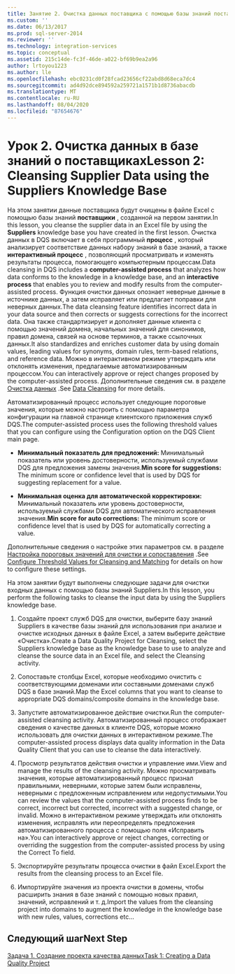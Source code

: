 ```yaml
---
title: Занятие 2. Очистка данных поставщика с помощью базы знаний поставщиков | Документация Майкрософт
ms.custom: ''
ms.date: 06/13/2017
ms.prod: sql-server-2014
ms.reviewer: ''
ms.technology: integration-services
ms.topic: conceptual
ms.assetid: 215c14de-fc3f-46de-a022-bf69b9ea2a96
author: lrtoyou1223
ms.author: lle
ms.openlocfilehash: ebc0231cd0f28fcad23656cf22abd8d68eca7dc4
ms.sourcegitcommit: ad4d92dce894592a259721a1571b1d8736abacdb
ms.translationtype: MT
ms.contentlocale: ru-RU
ms.lasthandoff: 08/04/2020
ms.locfileid: "87654676"
---
```

# <a name="lesson-2-cleansing-supplier-data-using-the-suppliers-knowledge-base"></a><span data-ttu-id="fcd1b-102">Урок 2. Очистка данных в базе знаний о поставщиках</span><span class="sxs-lookup"><span data-stu-id="fcd1b-102">Lesson 2: Cleansing Supplier Data using the Suppliers Knowledge Base</span></span>
  <span data-ttu-id="fcd1b-103">На этом занятии данные поставщика будут очищены в файле Excel с помощью базы знаний **поставщики** , созданной на первом занятии.</span><span class="sxs-lookup"><span data-stu-id="fcd1b-103">In this lesson, you cleanse the supplier data in an Excel file by using the **Suppliers** knowledge base you have created in the first lesson.</span></span> <span data-ttu-id="fcd1b-104">Очистка данных в DQS включает в себя программный **процесс** , который анализирует соответствие данных набору знаний в базе знаний, а также **интерактивный процесс** , позволяющий просматривать и изменять результаты процесса, помогающего компьютерным процессам.</span><span class="sxs-lookup"><span data-stu-id="fcd1b-104">Data cleansing in DQS includes a **computer-assisted process** that analyzes how data conforms to the knowledge in a knowledge base, and an **interactive process** that enables you to review and modify results from the computer-assisted process.</span></span> <span data-ttu-id="fcd1b-105">Функция очистки данных опознает неверные данные в источнике данных, а затем исправляет или предлагает поправки для неверных данных.</span><span class="sxs-lookup"><span data-stu-id="fcd1b-105">The data cleansing feature identifies incorrect data in your data source and then corrects or suggests corrections for the incorrect data.</span></span> <span data-ttu-id="fcd1b-106">Она также стандартизирует и дополняет данные клиента с помощью значений домена, начальных значений для синонимов, правил домена, связей на основе терминов, а также ссылочных данных.</span><span class="sxs-lookup"><span data-stu-id="fcd1b-106">It also standardizes and enriches customer data by using domain values, leading values for synonyms, domain rules, term-based relations, and reference data.</span></span> <span data-ttu-id="fcd1b-107">Можно в интерактивном режиме утверждать или отклонять изменения, предлагаемые автоматизированным процессом.</span><span class="sxs-lookup"><span data-stu-id="fcd1b-107">You can interactively approve or reject changes proposed by the computer-assisted process.</span></span> <span data-ttu-id="fcd1b-108">Дополнительные сведения см. в разделе [Очистка данных](https://msdn.microsoft.com/library/gg524800.aspx) .</span><span class="sxs-lookup"><span data-stu-id="fcd1b-108">See [Data Cleansing](https://msdn.microsoft.com/library/gg524800.aspx) for more details.</span></span>  
  
 <span data-ttu-id="fcd1b-109">Автоматизированный процесс использует следующие пороговые значения, которые можно настроить с помощью параметра конфигурации на главной странице клиентского приложения служб DQS.</span><span class="sxs-lookup"><span data-stu-id="fcd1b-109">The computer-assisted process uses the following threshold values that you can configure using the Configuration option on the DQS Client main page.</span></span>  
  
-   <span data-ttu-id="fcd1b-110">**Минимальный показатель для предложений:** Минимальный показатель или уровень достоверности, используемый службами DQS для предложения замены значения.</span><span class="sxs-lookup"><span data-stu-id="fcd1b-110">**Min score for suggestions:** The minimum score or confidence level that is used by DQS for suggesting replacement for a value.</span></span>  
  
-   <span data-ttu-id="fcd1b-111">**Минимальная оценка для автоматической корректировки:** Минимальный показатель или уровень достоверности, используемый службами DQS для автоматического исправления значения.</span><span class="sxs-lookup"><span data-stu-id="fcd1b-111">**Min score for auto corrections:** The minimum score or confidence level that is used by DQS for automatically correcting a value.</span></span>  
  
 <span data-ttu-id="fcd1b-112">Дополнительные сведения о настройке этих параметров см. в разделе [Настройка пороговых значений для очистки и сопоставления](https://msdn.microsoft.com/library/hh510415.aspx) .</span><span class="sxs-lookup"><span data-stu-id="fcd1b-112">See [Configure Threshold Values for Cleansing and Matching](https://msdn.microsoft.com/library/hh510415.aspx) for details on how to configure these settings.</span></span>  
  
 <span data-ttu-id="fcd1b-113">На этом занятии будут выполнены следующие задачи для очистки входных данных с помощью базы знаний Suppliers.</span><span class="sxs-lookup"><span data-stu-id="fcd1b-113">In this lesson, you perform the following tasks to cleanse the input data by using the Suppliers knowledge base.</span></span>  
  
1.  <span data-ttu-id="fcd1b-114">Создайте проект служб DQS для очистки, выберите базу знаний Suppliers в качестве базы знаний для использования при анализе и очистке исходных данных в файле Excel, а затем выберите действие «Очистка».</span><span class="sxs-lookup"><span data-stu-id="fcd1b-114">Create a Data Quality Project for Cleansing, select the Suppliers knowledge base as the knowledge base to use to analyze and cleanse the source data in an Excel file, and select the Cleansing activity.</span></span>  
  
2.  <span data-ttu-id="fcd1b-115">Сопоставьте столбцы Excel, которые необходимо очистить с соответствующими доменами или составными доменами служб DQS в базе знаний.</span><span class="sxs-lookup"><span data-stu-id="fcd1b-115">Map the Excel columns that you want to cleanse to appropriate DQS domains/composite domains in the knowledge base.</span></span>  
  
3.  <span data-ttu-id="fcd1b-116">Запустите автоматизированное действие очистки.</span><span class="sxs-lookup"><span data-stu-id="fcd1b-116">Run the computer-assisted cleansing activity.</span></span> <span data-ttu-id="fcd1b-117">Автоматизированный процесс отображает сведения о качестве данных в клиенте DQS, которые можно использовать для очистки данных в интерактивном режиме.</span><span class="sxs-lookup"><span data-stu-id="fcd1b-117">The computer-assisted process displays data quality information in the Data Quality Client that you can use to cleanse the data interactively.</span></span>  
  
4.  <span data-ttu-id="fcd1b-118">Просмотр результатов действия очистки и управление ими.</span><span class="sxs-lookup"><span data-stu-id="fcd1b-118">View and manage the results of the cleansing activity.</span></span> <span data-ttu-id="fcd1b-119">Можно просматривать значения, которые автоматизированный процесс признал правильными, неверными, которые затем были исправлены, неверными с предложенным исправлением или недопустимыми.</span><span class="sxs-lookup"><span data-stu-id="fcd1b-119">You can review the values that the computer-assisted process finds to be correct, incorrect but corrected, incorrect with a suggested change, or invalid.</span></span> <span data-ttu-id="fcd1b-120">Можно в интерактивном режиме утверждать или отклонять изменения, исправлять или переопределять предложения автоматизированного процесса с помощью поля «Исправить на».</span><span class="sxs-lookup"><span data-stu-id="fcd1b-120">You can interactively approve or reject changes, correcting or overriding the suggestion from the computer-assisted process by using the Correct To field.</span></span>  
  
5.  <span data-ttu-id="fcd1b-121">Экспортируйте результаты процесса очистки в файл Excel.</span><span class="sxs-lookup"><span data-stu-id="fcd1b-121">Export the results from the cleansing process to an Excel file.</span></span>  
  
6.  <span data-ttu-id="fcd1b-122">Импортируйте значения из проекта очистки в домены, чтобы расширить знания в базе знаний с помощью новых правил, значений, исправлений и т. д.</span><span class="sxs-lookup"><span data-stu-id="fcd1b-122">Import the values from the cleansing project into domains to augment the knowledge in the knowledge base with new rules, values, corrections etc...</span></span>  
  
## <a name="next-step"></a><span data-ttu-id="fcd1b-123">Следующий шаг</span><span class="sxs-lookup"><span data-stu-id="fcd1b-123">Next Step</span></span>  
 [<span data-ttu-id="fcd1b-124">Задача 1. Создание проекта качества данных</span><span class="sxs-lookup"><span data-stu-id="fcd1b-124">Task 1: Creating a Data Quality Project</span></span>](../../2014/tutorials/task-1-creating-a-data-quality-project.md)  
  
  

